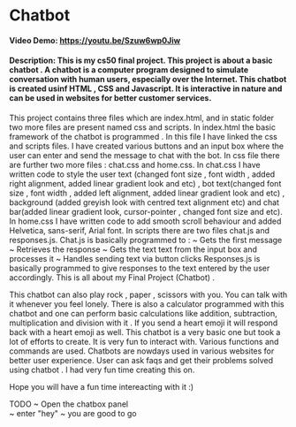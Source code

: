 # Chatbot
#### Video Demo:  <URL HERE>https://youtu.be/Szuw6wp0Jiw
#### Description: This is my cs50 final project. This project is about a basic chatbot . A chatbot is a computer program designed to simulate conversation with human users, especially over the Internet. This chatbot is created usinf HTML , CSS and Javascript. It is interactive in nature and can be used in websites for better customer services. 
  This project contains three files which are index.html, and in static folder two more files are present named css and scripts. In index.html the basic framework of the chatbot is programmed . In this file I have linked the css and scripts files. I have created various buttons and an input box where the user can enter and send the message to chat with the bot. In css file there are further two more files : chat.css and home.css. In chat.css I have written code to style the user text (changed font size , font width , added right alignment, added linear gradient look and etc) , bot text(changed font size , font width , added left alignment, added linear gradient look and etc) , background (added greyish look with centred text alignment etc) and chat bar(added linear gradient look, cursor-pointer , changed font size and etc). In home.css I have written code to add smooth scroll behaviour and added Helvetica, sans-serif, Arial font. In scripts there are two files chat.js and responses.js. Chat.js is basically programmed to :
                    ~ Gets the first message
                    ~ Retrieves the response
                    ~ Gets the text text from the input box and processes it
                    ~ Handles sending text via button clicks
  Responses.js is basically programmed to  give responses to the text entered by the user accordingly.
  This is all about my Final Project (Chatbot) . 
  
  This chatbot can also play rock , paper , scissors with you. You can talk with it whenever you feel lonely. There is also a calculator programmed with this chatbot and one can perform basic calculations like addition, subtraction, multiplication and division with it . If you send a heart emoji it will respond back with a heart emoji as well. This chatbot is a very basic one but took a lot of efforts to create. It is very fun to interact with. Various functions and commands are used. Chatbots are nowdays used in various websites for better user experience. User can ask faqs and get their problems solved using chatbot . I had very fun time creating this on. 
 
  Hope you will have a fun time intereacting with it :)
  
  
TODO
  ~ Open the chatbox panel  
  ~ enter "hey"
  ~ you are good to go 

